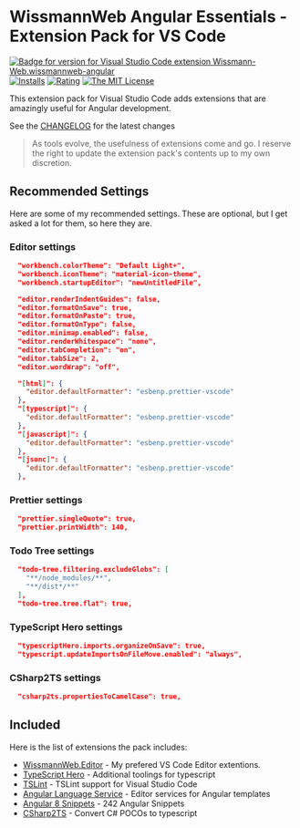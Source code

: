 # WissmannWeb Angular Essentials - Extension Pack for VS Code

[![Badge for version for Visual Studio Code extension Wissmann-Web.wissmannweb-angular](https://vsmarketplacebadge.apphb.com/version/Wissmann-Web.wissmannweb-angular.svg?color=blue&style=?style=for-the-badge&logo=visual-studio-code)](https://marketplace.visualstudio.com/items?itemName=Wissmann-Web.wissmannweb-angular) [![Installs](https://vsmarketplacebadge.apphb.com/installs-short/Wissmann-Web.wissmannweb-angular.svg?color=blue&style=flat-square)](https://marketplace.visualstudio.com/items?itemName=Wissmann-Web.wissmannweb-angular) [![Rating](https://vsmarketplacebadge.apphb.com/rating-star/Wissmann-Web.wissmannweb-angular.svg?color=blue&style=flat-square)](https://marketplace.visualstudio.com/items?itemName=Wissmann-Web.wissmannweb-angular) [![The MIT License](https://img.shields.io/badge/license-MIT-orange.svg?color=blue&style=flat-square)](http://opensource.org/licenses/MIT)

This extension pack for Visual Studio Code adds extensions that are amazingly useful for Angular development.

See the [CHANGELOG](CHANGELOG.md) for the latest changes

> As tools evolve, the usefulness of extensions come and go. I reserve the right to update the extension pack's contents up to my own discretion.

## Recommended Settings

Here are some of my recommended settings. These are optional, but I get asked a lot for them, so here they are.

### Editor settings

```json
  "workbench.colorTheme": "Default Light+",
  "workbench.iconTheme": "material-icon-theme",
  "workbench.startupEditor": "newUntitledFile",

  "editor.renderIndentGuides": false,
  "editor.formatOnSave": true,
  "editor.formatOnPaste": true,
  "editor.formatOnType": false,
  "editor.minimap.enabled": false,
  "editor.renderWhitespace": "none",
  "editor.tabCompletion": "on",
  "editor.tabSize": 2,
  "editor.wordWrap": "off",

  "[html]": {
    "editor.defaultFormatter": "esbenp.prettier-vscode"
  },
  "[typescript]": {
    "editor.defaultFormatter": "esbenp.prettier-vscode"
  },
  "[javascript]": {
    "editor.defaultFormatter": "esbenp.prettier-vscode"
  },
  "[jsonc]": {
    "editor.defaultFormatter": "esbenp.prettier-vscode"
  },
```

### Prettier settings

```json
  "prettier.singleQuote": true,
  "prettier.printWidth": 140,
```

### Todo Tree settings

```json
  "todo-tree.filtering.excludeGlobs": [
    "**/node_modules/**",
    "**/dist*/**"
  ],
  "todo-tree.tree.flat": true,
```

### TypeScript Hero settings

```json
  "typescriptHero.imports.organizeOnSave": true,
  "typescript.updateImportsOnFileMove.enabled": "always",
```

### CSharp2TS settings

```json
  "csharp2ts.propertiesToCamelCase": true,
```

## Included

Here is the list of extensions the pack includes:

- [WissmannWeb.Editor](https://marketplace.visualstudio.com/items?itemName=Wissmann-Web.wissmannweb-editor) - My prefered VS Code Editor extentions.
- [TypeScript Hero](https://marketplace.visualstudio.com/items?itemName=rbbit.typescript-hero) - Additional toolings for typescript
- [TSLint](https://marketplace.visualstudio.com/items?itemName=ms-vscode.vscode-typescript-tslint-plugin) - TSLint support for Visual Studio Code
- [Angular Language Service](https://marketplace.visualstudio.com/items?itemName=Angular.ng-template) - Editor services for Angular templates
- [Angular 8 Snippets](https://marketplace.visualstudio.com/items?itemName=Angular.ng-template) - 242 Angular Snippets
- [CSharp2TS](https://marketplace.visualstudio.com/items?itemName=rafaelsalguero.csharp2ts) - Convert C# POCOs to typescript
